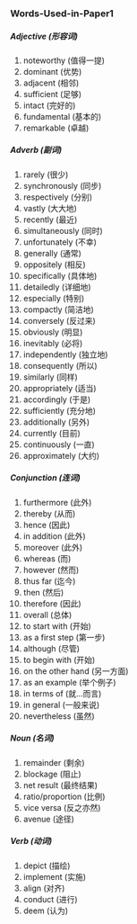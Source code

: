 ### Words-Used-in-Paper1

##### Adjective (形容词)
1. noteworthy (值得一提)
2. dominant (优势)
3. adjacent (相邻)
4. sufficient (足够)
5. intact (完好的)
6. fundamental (基本的)
7. remarkable (卓越)

##### Adverb (副词)

1. rarely (很少)
2. synchronously (同步)
3. respectively (分别)
4. vastly (大大地)
5. recently (最近)
6. simultaneously (同时)
7. unfortunately (不幸)
8. generally (通常)
9. oppositely (相反)
10. specifically (具体地)
11. detailedly (详细地)
12. especially (特别)
13. compactly (简洁地)
14. conversely (反过来)
15. obviously (明显)
16. inevitably (必将)
17. independently (独立地)
18. consequently (所以)
19. similarly (同样)
20. appropriately (适当)
21. accordingly (于是)
22. sufficiently (充分地)
23. additionally (另外)
24. currently (目前)
25. continuously (一直)
26. approximately (大约)

##### Conjunction (连词)

1. furthermore (此外)
2. thereby (从而)
3. hence (因此)
4. in addition (此外)
5. moreover (此外)
6. whereas (而)
7. however (然而)
8. thus far (迄今)
9. then (然后)
10. therefore (因此)
11. overall (总体)
12. to start with (开始)
13. as a first step (第一步)
14. although (尽管)
15. to begin with (开始)
16. on the other hand (另一方面)
17. as an example (举个例子)
18. in terms of (就...而言)
19. in general (一般来说)
20. nevertheless (虽然) 


##### Noun (名词)

1. remainder (剩余)
2. blockage (阻止)
3. net result (最终结果)
4. ratio/proportion (比例)
5. vice versa (反之亦然)
6. avenue (途径)


##### Verb (动词)

1. depict (描绘) 
2. implement (实施)
3. align (对齐)
4. conduct (进行)
5. deem (认为)